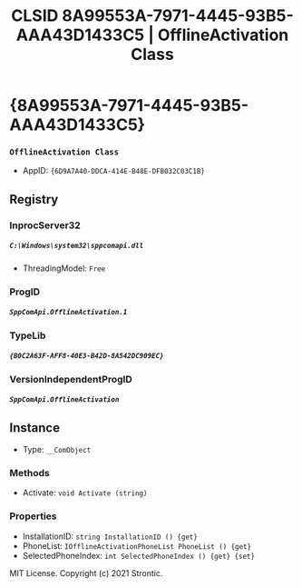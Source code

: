 ﻿---
title: "CLSID 8A99553A-7971-4445-93B5-AAA43D1433C5 | OfflineActivation Class"
excerpt: What is COM-Object CLSID 8A99553A-7971-4445-93B5-AAA43D1433C5?
---

# {8A99553A-7971-4445-93B5-AAA43D1433C5}

### `OfflineActivation Class`
* AppID: `{6D9A7A40-DDCA-414E-B48E-DFB032C03C1B}`

## Registry


### InprocServer32

##### `C:\Windows\system32\sppcomapi.dll`
* ThreadingModel: `Free`

### ProgID

##### `SppComApi.OfflineActivation.1`

### TypeLib

##### `{B0C2A63F-AFF8-40E3-B42D-8A542DC909EC}`

### VersionIndependentProgID

##### `SppComApi.OfflineActivation`

## Instance

* Type: `__ComObject`

### Methods

* Activate: `void Activate (string)`

### Properties

* InstallationID: `string InstallationID () {get} `
* PhoneList: `IOfflineActivationPhoneList PhoneList () {get} `
* SelectedPhoneIndex: `int SelectedPhoneIndex () {get} {set} `

MIT License. Copyright (c) 2021 Strontic.


